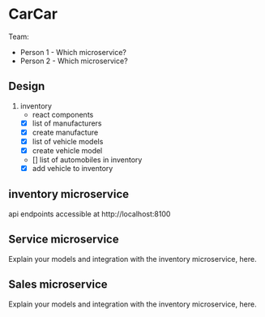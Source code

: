 # CarCar

Team:

- Person 1 - Which microservice?
- Person 2 - Which microservice?

## Design

1. inventory
   - react components
   - [x] list of manufacturers
   - [x] create manufacture
   - [x] list of vehicle models
   - [x] create vehicle model
   - [] list of automobiles in inventory
   - [x] add vehicle to inventory

## inventory microservice

api endpoints accessible at http://localhost:8100

## Service microservice

Explain your models and integration with the inventory
microservice, here.

## Sales microservice

Explain your models and integration with the inventory
microservice, here.
